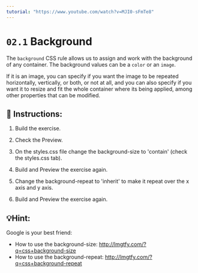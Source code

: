 ```yaml
---
tutorial: "https://www.youtube.com/watch?v=MJI0-sFmTe8"
---
```


# `02.1` Background

The `background` CSS rule allows us to assign and work with the background of any container. The background values can be a `color` or an `image`.

If it is an image, you can specify if you want the image to be repeated horizontally, vertically, or both, or not at all, and you can also specify if you want it to resize and fit the whole container where its being applied, among other properties that can be modified.

## 📝 Instructions:


1.  Build the exercise.

2.  Check the Preview.

3.  On the styles.css file change the background-size to 'contain' (check the styles.css tab).

4.  Build and Preview the exercise again.

5.  Change the background-repeat to 'inherit' to make it repeat over the x axis and y axis.

6.  Build and Preview the exercise again.


## 💡Hint:

Google is your best friend:

- How to use the background-size: http://lmgtfy.com/?q=css+background-size
- How to use the background-repeat: http://lmgtfy.com/?q=css+background-repeat
